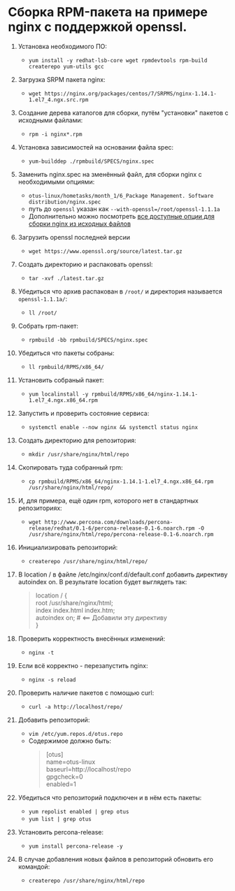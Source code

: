 # Сборка RPM-пакета на примере nginx с поддержкой openssl.

1. Установка необходимого ПО:
    - `yum install -y redhat-lsb-core wget rpmdevtools rpm-build createrepo yum-utils gcc`

1. Загрузка SRPM пакета nginx:
    - `wget https://nginx.org/packages/centos/7/SRPMS/nginx-1.14.1-1.el7_4.ngx.src.rpm`

1. Создание дерева каталогов для сборки, путём "установки" пакетов с исходными файлами:
    - `rpm -i nginx*.rpm`

1. Установка зависимостей на основании файла spec:
    - `yum-builddep ./rpmbuild/SPECS/nginx.spec`

1. Заменить nginx.spec на зменённый файл, для сборки nginx с необходимыми опциями:
    - `otus-linux/hometasks/month_1/6_Package Management. Software distribution/nginx.spec`
    - путь до `openssl` указан как `--with-openssl=/root/openssl-1.1.1a`
    - Дополнительно можно посмотреть [все доступные опции для сборки nginx из исходных файлов](https://nginx.org/ru/docs/configure.html)

1. Загрузить openssl последней версии
    - `wget https://www.openssl.org/source/latest.tar.gz`

1. Создать директорию и распаковать openssl:
    - `tar -xvf ./latest.tar.gz`

1. Убедиться что архив распакован в `/root/` и директория называется `openssl-1.1.1a/`:
    - `ll /root/`

1. Собрать rpm-пакет:
    - `rpmbuild -bb rpmbuild/SPECS/nginx.spec`

1. Убедиться что пакеты собраны:
    - `ll rpmbuild/RPMS/x86_64/`

1. Установить собраный пакет:
    - `yum localinstall -y rpmbuild/RPMS/x86_64/nginx-1.14.1-1.el7_4.ngx.x86_64.rpm`

1. Запустить и проверить состояние сервиса:
    - `systemctl enable --now nginx && systemctl status nginx`

1. Создать директорию для репозитория:
    - `mkdir /usr/share/nginx/html/repo`

1. Скопировать туда собранный rpm:
    - `cp rpmbuild/RPMS/x86_64/nginx-1.14.1-1.el7_4.ngx.x86_64.rpm /usr/share/nginx/html/repo/`

1. И, для примера, ещё один rpm, которого нет в стандартных репозиториях:
    - `wget http://www.percona.com/downloads/percona-release/redhat/0.1-6/percona-release-0.1-6.noarch.rpm -O /usr/share/nginx/html/repo/percona-release-0.1-6.noarch.rpm`

1. Инициализировать репозиторий:
    - `createrepo /usr/share/nginx/html/repo/`

1. В location / в файле /etc/nginx/conf.d/default.conf добавить директиву autoindex on. В результате location будет выглядеть так:
    >   location / {  
            root /usr/share/nginx/html;  
            index index.html index.htm;  
            autoindex on; # <== Добавили эту директиву  
        }  

1. Проверить корректность внесённых изменений:
    - `nginx -t`

1. Если всё корректно - перезапустить nginx:
    - `nginx -s reload`

1. Проверить наличие пакетов с помощью curl:
    - `curl -a http://localhost/repo/`

1. Добавить репозиторий:
    - `vim /etc/yum.repos.d/otus.repo`
    - Содержимое должно быть:
        >  [otus]  
            name=otus-linux  
            baseurl=http://localhost/repo  
            gpgcheck=0  
            enabled=1  

1. Убедиться что репозиторий подключен и в нём есть пакеты:
    - `yum repolist enabled | grep otus`
    - `yum list | grep otus`

1. Установить percona-release:
    - `yum install percona-release -y`

1. В случае добавления новых файлов в репозиторий обновить его командой:
    - `createrepo /usr/share/nginx/html/repo`